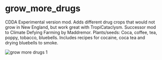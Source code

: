 # grow_more_drugs
 CDDA Experimental version mod. Adds different drug crops that would not grow in New England, but work great with TropiCataclysm. Successor mod to Climate Defying Farming by Maddremor. Plants/seeds: Coca, coffee, tea, poppy, tobacco, bluebells.
Includes recipes for cocaine, coca tea and drying bluebells to smoke.

![grow more drugs 1](https://github.com/jackledead/grow_more_drugs/assets/75153234/d0c0a936-d3c8-4f9a-80fd-1d881e15f99b)
